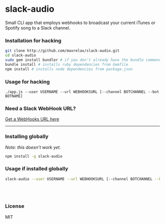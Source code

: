 # slack-audio

Small CLI app that employs webhooks to broadcast your current iTunes or Spotify song to a Slack channel.

### Installation for hacking

```bash
git clone http://github.com/maxrelax/slack-audio.git
cd slack-audio
sudo gem install bundler # if you don't already have the bundle command
bundle install # installs ruby dependencies from Gemfile
npm install # installs node dependencies from package.json
```

### Usage for hacking

```
./app.js --user USERNAME --url WEBHOOKSURL [--channel BOTCHANNEL --bot BOTNAME]
```

### Need a Slack WebHook URL?

<a target="_blank" href="https://www.slack.com/services/new/incoming-webhook">Get a WebHooks URL here</a>

- - -

### Installing globally
*Note: this doesn't work yet.*
```bash
npm install -g slack-audio
```

### Usage if installed globally
```bash
slack-audio --user USERNAME --url WEBHOOKSURL [--channel BOTCHANNEL --bot BOTNAME]
```

<br><br>

### License

MIT
